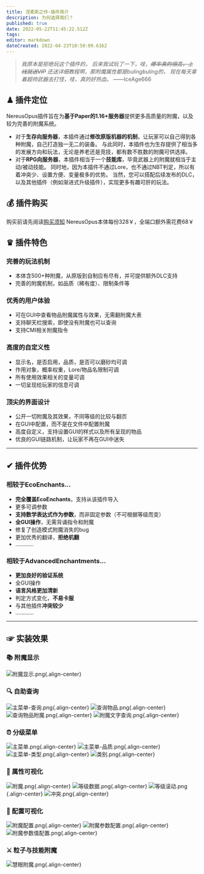 ```yaml
---
title: 涅柔斯之作-插件简介
description: 为何选择我们？
published: true
date: 2022-05-22T11:45:22.512Z
tags: 
editor: markdown
dateCreated: 2022-04-23T10:50:09.616Z
---
```


> *我原本是拒绝玩这个插件的，
后来我试玩了一下，哇，~~爆率真的很高，上线就送VIP~~
还送详细教程啊，那附魔属性都是bulingbuling的，
现在每天拿着超帅武器去打怪，哇，真的好热血。*
——IceAge666
## ♟ 插件定位
NereusOpus插件旨在为**基于Paper的1.16+服务器**提供更多高质量的附魔，以及较为完善的附魔系统。
- 对于**生存向服务器**，本插件通过**修改原版机器的机制**，让玩家可以自己得到各种附魔，自己打造独一无二的装备。
与此同时，本插件也为生存提供了相当多的发展方向和玩法，无论是养老还是竞技，都有数不胜数的附魔可供选择。
- 对于**RPG向服务器**，本插件相当于一个**技能库**，毕竟武器上的附魔就相当于主动/被动技能。
同时地，因为本插件不通过Lore，也不通过NBT判定，所以有着冲突少、设置方便、变量极多的优势。
当然，您可以搭配后续发布的DLC，以及其他插件（例如渐进式升级插件），实现更多有趣可肝的玩法。

## 💰 插件购买
购买前请先阅读[购买须知](/购买须知)
NereusOpus本体每份328￥，全端口额外需花费68￥

## ♛ 插件特色

### 完善的玩法机制
- 本体含500+种附魔，从原版到自制应有尽有，并可提供额外DLC支持
- 完善的附魔机制，如品质（稀有度）、限制条件等
### 优秀的用户体验
- 可在GUI中查看物品附魔属性与效果，无需翻附魔大表
- 支持聊天栏搜索，即使没有附魔也可以查询
- 支持CMI相关附魔指令
### 高度的自定义性
- 显示名，是否启用，品质，是否可以磨砂均可调
- 作用对象，概率权重，Lore/物品名限制可调
- 所有使用效果相关的变量可调
- 一切呈现给玩家的信息可调
### 顶尖的界面设计
- 公开一切附魔及其效果，不同等级的比较与翻页
- 在GUI中配置，而不是在文件中配置附魔
- 高度自定义，支持设置GUI的样式以及所有呈现的物品
- 优良的GUI链路机制，让玩家不再在GUI中迷失
---
## ✔ 插件优势
### 相较于EcoEnchants...

- **完全覆盖EcoEnchants**，支持从该插件导入
- 更多可调参数
- **支持数学表达式作为参数**，而非固定参数（不可根据等级而变）
- **全GUI操作**，无需背诵指令和附魔
- 修复了创造模式附魔消失的bug
- 更加优秀的翻译，**拒绝机翻**
- ............



### 相较于AdvancedEnchantments...
- **更加良好的验证系统**
- 全GUI操作
- **语言风格更加清新**
- 判定方式变化，**不易卡服**
- 与其他插件**冲突较少**
- ............
---
## ☞ 实装效果
### 📚 附魔显示
![附魔显示.png](/nereusopus/简介/附魔显示.png){.align-center}
### 🔍 自助查询
![主菜单-查询.png](/nereusopus/简介/主菜单-查询.png){.align-center}
![查询物品.png](/nereusopus/简介/查询物品.png){.align-center}
![查询物品附魔.png](/nereusopus/简介/查询物品附魔.png){.align-center}
![附魔文字查询.png](/nereusopus/简介/附魔文字查询.png){.align-center}
### ⏰ 分级菜单
![主菜单.png](/nereusopus/简介/主菜单.png){.align-center}
![主菜单-品质.png](/nereusopus/简介/主菜单-品质.png){.align-center}
![主菜单-类型.png](/nereusopus/简介/主菜单-类型.png){.align-center}
![类别.png](/nereusopus/简介/类别.png){.align-center}
### 📁 属性可视化
![附魔.png](/nereusopus/简介/附魔.png){.align-center}
![等级数据.png](/nereusopus/简介/等级数据.png){.align-center}
![等级滚动.png](/nereusopus/简介/等级滚动.png){.align-center}
![冲突.png](/nereusopus/简介/冲突.png){.align-center}
### 🔧 配置可视化
![附魔配置.png](/nereusopus/简介/附魔配置.png){.align-center}
![附魔参数配置.png](/nereusopus/简介/附魔参数配置.png){.align-center}
![附魔参数值配置.png](/nereusopus/简介/附魔参数值配置.png){.align-center}
### ⚔️ 粒子与技能附魔
![慧眼附魔.png](/nereusopus/简介/慧眼附魔.png){.align-center}